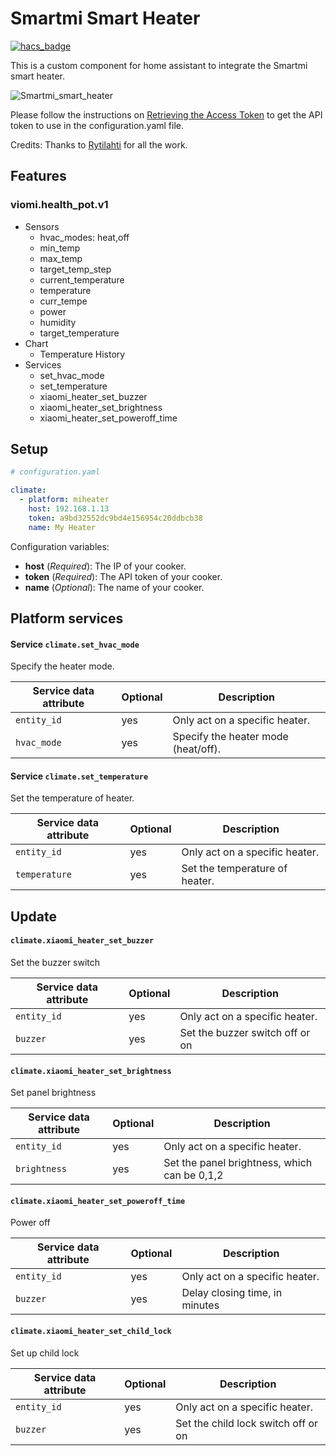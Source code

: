 <!--
 * @Author        : fineemb
 * @Github        : https://github.com/fineemb
 * @Description   : 
 * @Date          : 2019-12-19 22:01:59
 * @LastEditors   : fineemb
 * @LastEditTime  : 2020-02-10 19:37:10
 -->
# Smartmi Smart Heater

[![hacs_badge](https://img.shields.io/badge/HACS-Default-orange.svg)](https://github.com/custom-components/hacs)

This is a custom component for home assistant to integrate the Smartmi smart heater.

![Smartmi_smart_heater](https://sc01.alicdn.com/kf/H0beecf680bd94ab284ceab2476b0b01bP/231348130/H0beecf680bd94ab284ceab2476b0b01bP.jpg)

Please follow the instructions on [Retrieving the Access Token](https://home-assistant.io/components/xiaomi/#retrieving-the-access-token) to get the API token to use in the configuration.yaml file.

Credits: Thanks to [Rytilahti](https://github.com/rytilahti/python-miio) for all the work.

## Features

### viomi.health_pot.v1

* Sensors
  - hvac_modes: heat,off
  - min_temp
  - max_temp
  - target_temp_step
  - current_temperature
  - temperature
  - curr_tempe
  - power
  - humidity
  - target_temperature
* Chart
  - Temperature History
* Services
  - set_hvac_mode
  - set_temperature
  - xiaomi_heater_set_buzzer
  - xiaomi_heater_set_brightness
  - xiaomi_heater_set_poweroff_time


## Setup

```yaml
# configuration.yaml

climate: 
  - platform: miheater
    host: 192.168.1.13
    token: a9bd32552dc9bd4e156954c20ddbcb38
    name: My Heater

```

Configuration variables:
- **host** (*Required*): The IP of your cooker.
- **token** (*Required*): The API token of your cooker.
- **name** (*Optional*): The name of your cooker.

## Platform services

#### Service `climate.set_hvac_mode`

Specify the heater mode.

| Service data attribute    | Optional | Description                                                          |
|---------------------------|----------|----------------------------------------------------------------------|
| `entity_id`               |      yes | Only act on a specific heater.                  |
| `hvac_mode`               |      yes | Specify the heater mode (heat/off).       |

#### Service `climate.set_temperature`

Set the temperature of heater.

| Service data attribute    | Optional | Description                                                          |
|---------------------------|----------|----------------------------------------------------------------------|
| `entity_id`               |      yes | Only act on a specific heater.     |
| `temperature`             | yes      | Set the temperature of heater.   |

## Update

#### `climate.xiaomi_heater_set_buzzer`

Set the buzzer switch

| Service data attribute    | Optional | Description                                                          |
|---------------------------|----------|----------------------------------------------------------------------|
| `entity_id`               |      yes | Only act on a specific heater.     |
| `buzzer`             | yes      | Set the buzzer switch off or on   |


#### `climate.xiaomi_heater_set_brightness`

Set panel brightness

| Service data attribute    | Optional | Description                                                          |
|---------------------------|----------|----------------------------------------------------------------------|
| `entity_id`               |      yes | Only act on a specific heater.     |
| `brightness`             | yes      | Set the panel brightness, which can be 0,1,2   |

#### `climate.xiaomi_heater_set_poweroff_time`

Power off

| Service data attribute    | Optional | Description                                                          |
|---------------------------|----------|----------------------------------------------------------------------|
| `entity_id`               |      yes | Only act on a specific heater.     |
| `buzzer`             | yes      | Delay closing time, in minutes   |

#### `climate.xiaomi_heater_set_child_lock`

Set up child lock

| Service data attribute    | Optional | Description                                                          |
|---------------------------|----------|----------------------------------------------------------------------|
| `entity_id`               |      yes | Only act on a specific heater.     |
| `buzzer`             | yes      | Set the child lock switch off or on   |